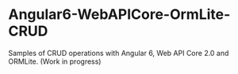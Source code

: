 # Angular6-WebAPICore-OrmLite-CRUD
Samples of CRUD operations with Angular 6, Web API Core 2.0 and ORMLite.
(Work in progress)
